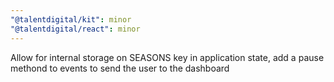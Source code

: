```yaml
---
"@talentdigital/kit": minor
"@talentdigital/react": minor
---
```


Allow for internal storage on SEASONS key in application state, add a pause methond to events to send the user to the dashboard
